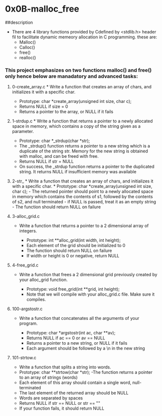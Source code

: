 # 0x0B-malloc_free
##description
 * There are 4 library functions provided by Cdefined by <stdlib.h> header fil to facilitate dynamic memeory allocation in C programming. these are:
    * Malloc()
    * Calloc()
    * free()
    * realloc()
### This project emphasizes on two functions malloc() and free() only hence below are manadatory and advanced tasks:
  1. 0-create_array.c
    * Write a function that creates an array of chars, and initializes it with a specific char.
       - Prototype: char *create_array(unsigned int size, char c);
       - Returns NULL if size = 0
       - Returns a pointer to the array, or NULL if it fails
  2. 1-strdup.c
    * Write a function that returns a pointer to a newly allocated space in memory, which contains a copy of the string given as a parameter.
      - Prototype: char *_strdup(char *str);
      - The _strdup() function returns a pointer to a new string which is a duplicate of the string str. Memory for the new string is obtained with malloc, and can be freed with free.
      - Returns NULL if str = NULL
      - On success, the _strdup function returns a pointer to the duplicated string. It returns NULL if insufficient memory was available
  3. 2-str_
    * Write a function that creates an array of chars, and initializes it with a specific char.
         * Prototype: char *create_array(unsigned int size, char c);
         - The returned pointer should point to a newly allocated space in memory which contains the contents of s1, followed by the contents of s2, and null terminated
         - if NULL is passed, treat it as an empty string
         - The function should return NULL on failure
 4. 3-alloc_grid.c
     * Write a function that returns a pointer to a 2 dimensional array of integers.

         - Prototype: int **alloc_grid(int width, int height);
         - Each element of the grid should be initialized to 0
         - The function should return NULL on failure
         - If width or height is 0 or negative, return NULL
 5. 4-free_grid.c
    * Write a function that frees a 2 dimensional grid previously created by your alloc_grid function.

        - Prototype: void free_grid(int **grid, int height);
        - Note that we will compile with your alloc_grid.c file. Make sure it compiles.
 6. 100-argstostr.c
    * Write a function that concatenates all the arguments of your program.

       - Prototype: char *argstostr(int ac, char **av);
       - Returns NULL if ac == 0 or av == NULL
       - Returns a pointer to a new string, or NULL if it fails
       - Each argument should be followed by a \n in the new string
 7. 101-strtow.c
    * Write a function that splits a string into words.

     - Prototype: char **strtow(char *str);
     -The function returns a pointer to an array of strings (words)
     - Each element of this array should contain a single word, null-terminated
     - The last element of the returned array should be NULL
     - Words are separated by spaces
     - Returns NULL if str == NULL or str == ""
     - If your function fails, it should return NULL

